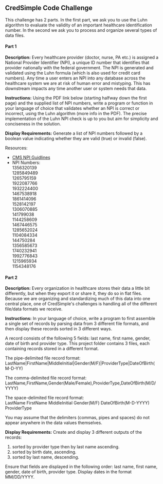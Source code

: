 <h2>CredSimple Code Challenge</h2>

This challenge has 2 parts. In the first part, we ask you to use the Luhn algorithm to evaluate the validity of an important healthcare identification number. In the second we ask you to process and organize several types of data files.

#### Part 1 

**Description:** Every healthcare provider (doctor, nurse, PA etc.) is assigned a National Provider Identifier (NPI), a unique ID number that identifies that provider nationally with the federal government. The NPI is generated and validated using the Luhn formula (which is also used for credit card numbers). Any time a user enters an NPI into any database across the healthcare system we are at risk of human error and mistyping. This has downstream impacts any time another user or system needs that data.

**Instructions:** Using the PDF link below (starting halfway down the first page) and the supplied list of NPI numbers, write a program or function in your language of choice that validates whether an NPI is correct or incorrect, using the Luhn algorithm (more info in the PDF). The precise implementation of the Luhn NPI check is up to you but aim for simplicity and conciseness in the solution.

**Display Requirements:** Generate a list of NPI numbers followed by a boolean value indicating whether they are valid (true) or invalid (false).

Resources: 
+ [CMS NPI Guidlines](https://www.cms.gov/Regulations-and-Guidance/HIPAA-Administrative-Simplification/NationalProvIdentStand/downloads/npicheckdigit.pdf)
+ NPI Numbers:<br>
1356320139<br>
1285849489<br>
1265795159<br>
1922087766<br>
1932224400<br>
1467538918<br>
1861414096<br>
1528142197<br>
1306070885<br>
141799038<br>
1144258609<br>
1467446575<br>
1285652024<br>
1104084334<br>
144750284<br>
1356585673<br>
1740232941<br>
1992776843<br>
1215965934<br>
1154348176


#### Part 2

**Description:** Every organization in healthcare stores their data a little bit differently, but when they export it or share it, they do so in flat files. Because we are organizing and standardizing much of this data into one central place, one of CredSimple's challenges is handling all of the different file/data formats we receive.

**Instructions:** In your language of choice, write a program to first assemble a single set of records by parsing data from 3 different file formats, and then display these records sorted in 3 different ways.

A record consists of the following 5 fields: last name, first name, gender, date of birth and provider type. This project folder contains 3 files, each containing records stored in a different format.

The pipe-delimited file record format:<br>
LastName|FirstName|MiddleInitial|Gender(M/F)|ProviderType|DateOfBirth(M-D-YY)

The comma-delimited file record format:<br>
LastName,FirstName,Gender(Male/Female),ProviderType,DateOfBirth(M/D/YYYY)

The space-delimited file record format:<br>
LastName FirstName MiddleInitial Gender(M/F) DateOfBirth(M-D-YYYY) ProviderType

You may assume that the delimiters (commas, pipes and spaces) do not appear anywhere in the data values themselves.

**Display Requirements:** Create and display 3 different outputs of the records:

1. sorted by provider type then by last name ascending.<br>
2. sorted by birth date, ascending.<br>
3. sorted by last name, descending.<br>

Ensure that fields are displayed in the following order: last name, first name, gender, date of birth, provider type.
Display dates in the format MM/DD/YYYY.
